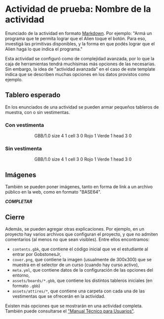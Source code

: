 # Actividad de prueba: Nombre de la actividad

Enunciado de la actividad en formato [Markdown][Markdown]. 
Por ejemplo: "Armá un programa que te permita lograr que el Alien toque el botón.
Para eso, investigá las primitivas disponibles, y la forma en que podés lograr que el Alien haga lo que indica el programa."

Esta actividad se configuró como de complejidad avanzada, por lo que la caja de herramientas tendrá muchísimas más 
opciones de las necesarias. Sin embargo, la idea de "actividad avanzada" en el caso de este template indica que
se describen muchas opciones en los datos provistos como ejemplo.

## Tablero esperado

En los enunciados de una actividad se pueden armar pequeños tableros de muestra, con o sin vestimentas.

### Con vestimenta
<center>
  <gs-board attire-src="Alien">
    GBB/1.0
    size 4 1
    cell 3 0 Rojo 1 Verde 1
    head 3 0
  </gs-board>
</center>

### Sin vestimenta
<center>
  <gs-board>
    GBB/1.0
    size 4 1
    cell 3 0 Rojo 1 Verde 1
    head 3 0
  </gs-board>
</center>

## Imágenes

También se pueden poner imágenes, tanto en forma de link a un archivo público en la web, como en formato "BASE64".

**_COMPLETAR_**

## Cierre

Además, se pueden agregar otras explicaciones. Por ejemplo, en un proyecto hay varios archivos que configuran el proyecto, y que no admiten comentarios (al menos no que sean visibles). Entre ellos encontramos:
  * `contents.gbk`, que contiene el código inicial que ve el estudiante al entrar por GobstonesJr,
  * `cover.png`, que contiene la imagen (usualmente de 300x300) que se muestra en el selector de un curso (cuando hay curso activo),
  * `meta.yml`, que contiene datos de la configuración de las opciones del entorno,
  * `assets/boards/*.gbb`, que contiene los distintos tableros iniciales (en formato `.gbb`)
  * `assets/attires/*`, que contiene una carpeta con cada una de las vestimentas que se ofrecerán en la actividad.

Existen más opciones que se mostrarán en una actividad completa.
También puede consultarse el ["Manual Técnico para Usuarios"][ManualUsuarios].

[ManualUsuarios]: https://github.com/gobstones/gobstones-web/wiki/Manual-t%C3%A9cnico-para-usuarios
[Markdown]: https://guides.github.com/pdfs/markdown-cheatsheet-online.pdf
